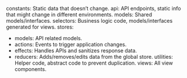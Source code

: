 constants: Static data that doesn’t change.
api: API endpoints, static info that might change in different
environments.
models: Shared models/interfaces.
selectors: Business logic code, models/interfaces generated for views.
stores:
- models: API related models.
- actions: Events to trigger application changes.
- effects: Handles APIs and sanitizes response data.
- reducers: Adds/removes/edits data from the global store.
utilities: Helper code, abstract code to prevent duplication.
views: All view components.